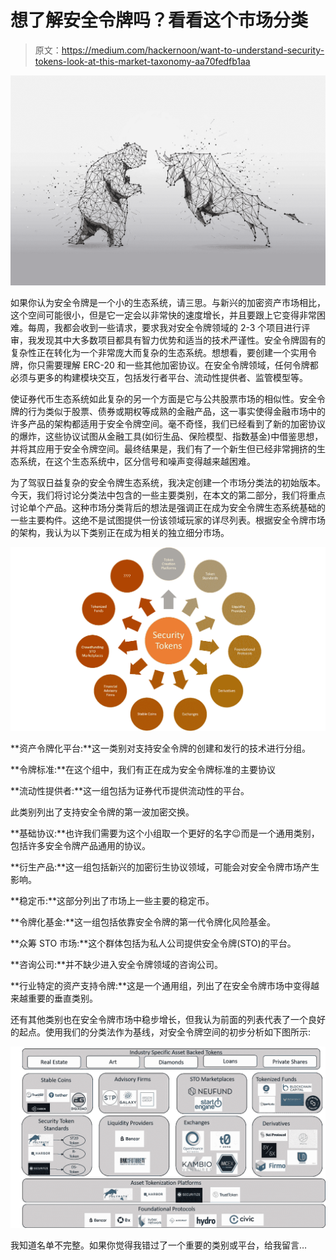 # 想了解安全令牌吗？看看这个市场分类

> 原文：<https://medium.com/hackernoon/want-to-understand-security-tokens-look-at-this-market-taxonomy-aa70fedfb1aa>

![](img/2f1111495e0b50bbd284fe562f444464.png)

如果你认为安全令牌是一个小的生态系统，请三思。与新兴的加密资产市场相比，这个空间可能很小，但是它一定会以非常快的速度增长，并且要跟上它变得非常困难。每周，我都会收到一些请求，要求我对安全令牌领域的 2-3 个项目进行评审，我发现其中大多数项目都具有智力优势和适当的技术严谨性。安全令牌固有的复杂性正在转化为一个非常庞大而复杂的生态系统。想想看，要创建一个实用令牌，你只需要理解 ERC-20 和一些其他加密协议。在安全令牌领域，任何令牌都必须与更多的构建模块交互，包括发行者平台、流动性提供者、监管模型等。

使证券代币生态系统如此复杂的另一个方面是它与公共股票市场的相似性。安全令牌的行为类似于股票、债券或期权等成熟的金融产品，这一事实使得金融市场中的许多产品的架构都适用于安全令牌空间。毫不奇怪，我们已经看到了新的加密协议的爆炸，这些协议试图从金融工具(如衍生品、保险模型、指数基金)中借鉴思想，并将其应用于安全令牌空间。最终结果是，我们有了一个新生但已经非常拥挤的生态系统，在这个生态系统中，区分信号和噪声变得越来越困难。

为了驾驭日益复杂的安全令牌生态系统，我决定创建一个市场分类法的初始版本。今天，我们将讨论分类法中包含的一些主要类别，在本文的第二部分，我们将重点讨论单个产品。这种市场分类背后的想法是强调正在成为安全令牌生态系统基础的一些主要构件。这绝不是试图提供一份该领域玩家的详尽列表。根据安全令牌市场的架构，我认为以下类别正在成为相关的独立细分市场。

![](img/4e108824eb1a2531be23f0f28fc61d7a.png)

**资产令牌化平台:**这一类别对支持安全令牌的创建和发行的技术进行分组。

**令牌标准:**在这个组中，我们有正在成为安全令牌标准的主要协议

**流动性提供者:**这一组包括为证券代币提供流动性的平台。

此类别列出了支持安全令牌的第一波加密交换。

**基础协议:**也许我们需要为这个小组取一个更好的名字😉而是一个通用类别，包括许多安全令牌产品通用的协议。

**衍生产品:**这一组包括新兴的加密衍生协议领域，可能会对安全令牌市场产生影响。

**稳定币:**这部分列出了市场上一些主要的稳定币。

**令牌化基金:**这一组包括依靠安全令牌的第一代令牌化风险基金。

**众筹 STO 市场:**这个群体包括为私人公司提供安全令牌(STO)的平台。

**咨询公司:**并不缺少进入安全令牌领域的咨询公司。

**行业特定的资产支持令牌:**这是一个通用组，列出了在安全令牌市场中变得越来越重要的垂直类别。

还有其他类别也在安全令牌市场中稳步增长，但我认为前面的列表代表了一个良好的起点。使用我们的分类法作为基线，对安全令牌空间的初步分析如下图所示:

![](img/90c6f48db21915a9f4d256eea38802ca.png)

我知道名单不完整。如果你觉得我错过了一个重要的类别或平台，给我留言…